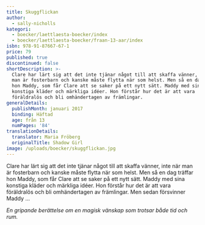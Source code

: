 ```yaml
---
title: Skuggflickan
author:
  - sally-nicholls
kategori:
  - boecker/laettlaesta-boecker/index
  - boecker/laettlaesta-boecker/fraan-13-aar/index
isbn: 978-91-87667-67-1
price: 79
published: true
discontinued: false
shortDescription: >-
  Clare har lärt sig att det inte tjänar något till att skaffa vänner, inte när
  man är fosterbarn och kanske måste flytta när som helst. Men så en dag träffar
  hon Maddy, som får Clare att se saker på ett nytt sätt. Maddy med sina
  konstiga kläder och märkliga idéer. Hon förstår hur det är att vara
  föräldralös och bli omhändertagen av främlingar.
generalDetails:
  publishMonth: januari 2017
  binding: Häftad
  age: från 13
  numPages: '84'
translationDetails:
  translator: Maria Fröberg
  originalTitle: Shadow Girl
image: /uploads/boecker/skuggflickan.jpg
---
```

Clare har lärt sig att det inte tjänar något till att skaffa vänner, inte när man är fosterbarn och kanske måste flytta när som helst. Men så en dag träffar hon Maddy, som får Clare att se saker på ett nytt sätt. Maddy med sina konstiga kläder och märkliga idéer. Hon förstår hur det är att vara föräldralös och bli omhändertagen av främlingar. Men sedan försvinner Maddy …

_En gripande berättelse om en magisk vänskap som trotsar både tid och rum._
